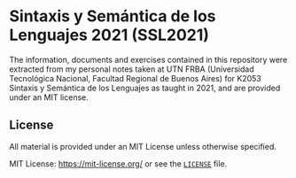 # Sintaxis y Semántica de los Lenguajes 2021 (SSL2021)

The information, documents and exercises contained in this repository were extracted from my personal notes
taken at UTN FRBA (Universidad Tecnológica Nacional, Facultad Regional de Buenos Aires) for K2053
Sintaxis y Semántica de los Lenguajes as taught in 2021, and are provided under an MIT license.

## License

All material is provided under an MIT License unless otherwise specified.

MIT License: <https://mit-license.org/> or see the [`LICENSE`](https://github.com/rnsavinelli/ssl/blob/master/LICENSE) file.
